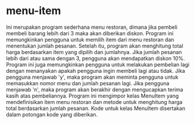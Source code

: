 # menu-item
Ini merupakan program sederhana menu restoran, dimana jika pembeli membeli barang lebih dari 3 maka akan diberikan diskon. 
Program ini memungkinkan pengguna untuk memilih item dari menu restoran dan menentukan jumlah pesanan. 
Setelah itu, program akan menghitung total harga berdasarkan item yang dipilih dan jumlahnya. 
Jika jumlah pesanan lebih dari atau sama dengan 3, pengguna akan mendapatkan diskon 10%. 
Program ini juga memungkinkan pengguna untuk melakukan pembelian lagi dengan menanyakan apakah pengguna ingin membeli lagi atau tidak. 
Jika pengguna menjawab 'y', maka program akan meminta pengguna untuk memasukkan nomor menu dan jumlah pesanan lagi. 
Jika pengguna menjawab 'n', maka program akan berakhir dengan mengucapkan terima kasih atas pembeliannya. 
Program ini mengimpor kelas MenuItem yang mendefinisikan item menu restoran dan metode untuk menghitung harga total berdasarkan jumlah pesanan. 
Kode untuk kelas MenuItem disertakan dalam potongan kode yang diberikan.
